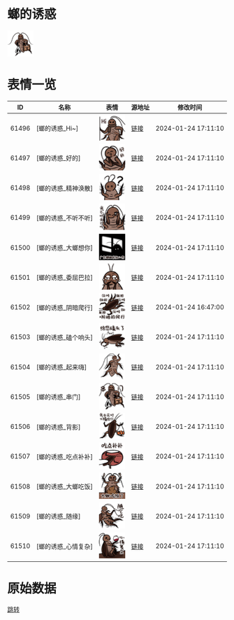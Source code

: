 # 螂的诱惑

<img src="./cover.png" height="60" alt="cover" />

# 表情一览

|ID|名称|表情|源地址|修改时间|
|----|----|----|----|----|
|61496|[螂的诱惑_Hi~]|<img src="./pic/061496_%5B螂的诱惑_Hi~%5D.png" height="60" alt="Hi~"/>|[链接](https://i0.hdslb.com/bfs/garb/82d8281ecde4f0e7ca85c926dd77dbcd756d52f4.png)|2024-01-24 17:11:10|
|61497|[螂的诱惑_好的]|<img src="./pic/061497_%5B螂的诱惑_好的%5D.png" height="60" alt="好的"/>|[链接](https://i0.hdslb.com/bfs/garb/c1592e4b7229213c4ba0ff700de9ad586ea07de1.png)|2024-01-24 17:11:10|
|61498|[螂的诱惑_精神涣散]|<img src="./pic/061498_%5B螂的诱惑_精神涣散%5D.png" height="60" alt="精神涣散"/>|[链接](https://i0.hdslb.com/bfs/garb/a772f8ad44a3590107743881a18d261947034bd2.png)|2024-01-24 17:11:10|
|61499|[螂的诱惑_不听不听]|<img src="./pic/061499_%5B螂的诱惑_不听不听%5D.png" height="60" alt="不听不听"/>|[链接](https://i0.hdslb.com/bfs/garb/758c379cbe964dd6f3f702dd61a951ac2d8bd94d.png)|2024-01-24 17:11:10|
|61500|[螂的诱惑_大螂想你]|<img src="./pic/061500_%5B螂的诱惑_大螂想你%5D.png" height="60" alt="大螂想你"/>|[链接](https://i0.hdslb.com/bfs/garb/823c250cbfb21da7a699ca4c5f8736ccc0f083d5.png)|2024-01-24 17:11:10|
|61501|[螂的诱惑_委屈巴拉]|<img src="./pic/061501_%5B螂的诱惑_委屈巴拉%5D.png" height="60" alt="委屈巴拉"/>|[链接](https://i0.hdslb.com/bfs/garb/2eda18e60e0f659c7768db3282bf8534a6434993.png)|2024-01-24 17:11:10|
|61502|[螂的诱惑_阴暗爬行]|<img src="./pic/061502_%5B螂的诱惑_阴暗爬行%5D.png" height="60" alt="阴暗爬行"/>|[链接](https://i0.hdslb.com/bfs/garb/6a7c19a3f377807563d05c00e161e4abba58bfd5.png)|2024-01-24 16:47:00|
|61503|[螂的诱惑_磕个响头]|<img src="./pic/061503_%5B螂的诱惑_磕个响头%5D.png" height="60" alt="磕个响头"/>|[链接](https://i0.hdslb.com/bfs/garb/5e4af2201f41b06b92178774a3829006f1042948.png)|2024-01-24 17:11:10|
|61504|[螂的诱惑_起来嗨]|<img src="./pic/061504_%5B螂的诱惑_起来嗨%5D.png" height="60" alt="起来嗨"/>|[链接](https://i0.hdslb.com/bfs/garb/4f19eb422e40f221ffa550ea35ba4fabc93192f3.png)|2024-01-24 17:11:10|
|61505|[螂的诱惑_串门]|<img src="./pic/061505_%5B螂的诱惑_串门%5D.png" height="60" alt="串门"/>|[链接](https://i0.hdslb.com/bfs/garb/14e6541a2688d2cdd045d5da36484dc4277cb058.png)|2024-01-24 17:11:10|
|61506|[螂的诱惑_背影]|<img src="./pic/061506_%5B螂的诱惑_背影%5D.png" height="60" alt="背影"/>|[链接](https://i0.hdslb.com/bfs/garb/adf4ddc9891e19fd8abe3c3ccb550983b1b06c91.png)|2024-01-24 17:11:10|
|61507|[螂的诱惑_吃点补补]|<img src="./pic/061507_%5B螂的诱惑_吃点补补%5D.png" height="60" alt="吃点补补"/>|[链接](https://i0.hdslb.com/bfs/garb/09505ac16ea1afa00955e8e68314bc4c38774e1b.png)|2024-01-24 17:11:10|
|61508|[螂的诱惑_大螂吃饭]|<img src="./pic/061508_%5B螂的诱惑_大螂吃饭%5D.png" height="60" alt="大螂吃饭"/>|[链接](https://i0.hdslb.com/bfs/garb/af4cbdbf08e9d0383d722331867a721b58346480.png)|2024-01-24 17:11:10|
|61509|[螂的诱惑_随缘]|<img src="./pic/061509_%5B螂的诱惑_随缘%5D.png" height="60" alt="随缘"/>|[链接](https://i0.hdslb.com/bfs/garb/dae8580d2e66e8c7f45551aceeac53dc401839ca.png)|2024-01-24 17:11:10|
|61510|[螂的诱惑_心情复杂]|<img src="./pic/061510_%5B螂的诱惑_心情复杂%5D.png" height="60" alt="心情复杂"/>|[链接](https://i0.hdslb.com/bfs/garb/d92970fef2aca21f17f28301610266054c0d4c8c.png)|2024-01-24 17:11:10|

# 原始数据

[跳转](./raw.json)

